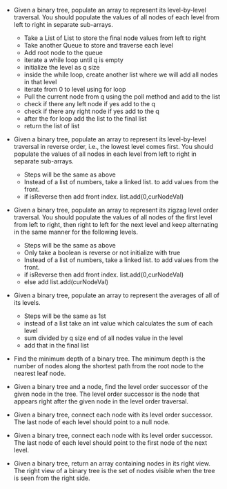  - Given a binary tree, populate an array to represent its level-by-level traversal. You should populate the values of all nodes of each level from left to right in separate sub-arrays.
    - Take a List of List to store the final node values from left to right
    - Take another Queue to store and traverse each level
    - Add root node to the queue
    - iterate a while loop until q is empty
    - initialize the level as q size
    - inside the while loop, create another list where we will add all nodes in that level
    - iterate from 0 to level using for loop
    - Pull the current node from q using the poll method and add to the list
    - check if there any left node if yes add to the q
    - check if there any right node if yes add to the q
    - after the for loop add the list to the final list
    - return the list of list
    
 - Given a binary tree, populate an array to represent its level-by-level traversal in reverse order, i.e., the lowest level comes first. You should populate the values of all nodes in each level from left to right in separate sub-arrays.
    - Steps will be the same as above
    - Instead of a list of numbers, take a linked list. to add values from the front.
    - if isReverse then add front index. list.add(0,curNodeVal)
 - Given a binary tree, populate an array to represent its zigzag level order traversal. You should populate the values of all nodes of the first level from left to right, then right to left for the next level and keep alternating in the same manner for the following levels.
    - Steps will be the same as above
    - Only take a boolean is reverse or not initialize with true
    - Instead of a list of numbers, take a linked list. to add values from the front.
    - if isReverse then add front index. list.add(0,curNodeVal)
    - else add list.add(curNodeVal)
 - Given a binary tree, populate an array to represent the averages of all of its levels.
    - Steps will be the same as 1st
    - instead of a list take an int value which calculates the sum of each level
    - sum divided by q size end of all nodes value in the level
    - add that in the final list
 - Find the minimum depth of a binary tree. The minimum depth is the number of nodes along the shortest path from the root node to the nearest leaf node.
 - Given a binary tree and a node, find the level order successor of the given node in the tree. The level order successor is the node that appears right after the given node in the level order traversal.
 - Given a binary tree, connect each node with its level order successor. The last node of each level should point to a null node.
 - Given a binary tree, connect each node with its level order successor. The last node of each level should point to the first node of the next level.
 - Given a binary tree, return an array containing nodes in its right view. The right view of a binary tree is the set of nodes visible when the tree is seen from the right side.


